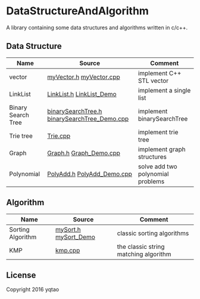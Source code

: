 # DataStructureAndAlgorithm

A library containing some data structures and algorithms written in c/c++.

## Data Structure

| Name |Source| Comment |
| ---- | -----| ------- |
|vector |[myVector.h](./vector/myVector.h) [myVector.cpp](./vector/myVector_Demo.cpp)|implement C++ STL vector |
|LinkList|[LinkList.h](./LinkList/LinkList.h) [LinkList_Demo](./LinkList/LinkList_Demo.cpp)| implement a single list|
|Binary Search Tree|[binarySearchTree.h](./binarySearchTree/binarySearchTree.h) [binarySearchTree_Demo.cpp](./binarySearchTree/binarySearchTree_Demo.cpp)|implement binarySearchTree|
|Trie tree |[Trie.cpp](./trieTree/Trie.cpp) | implement trie tree |
|Graph| [Graph.h](./Graph/Graph.H)  [Graph_Demo.cpp](./Graph/Graph_Demo.cpp) | implement graph structures |
|Polynomial| [PolyAdd.h](./PolyAdd/PolyAdd.h) [PolyAdd_Demo.cpp](./PolyAdd/PolyAdd_Demo.cpp)| solve add two polynomial problems|  


## Algorithm

| Name | Source |Comment |
| ---- | -------|------- |
|Sorting Algorithm | [mySort.h](./sort/mySort.h)  [mySort_Demo](./sort/mySort_Demo.cpp)| classic sorting algorithms |
|KMP | [kmp.cpp](./KMP/kmp.cpp) | the classic string matching algorithm |

## License

Copyright 2016 yqtao


